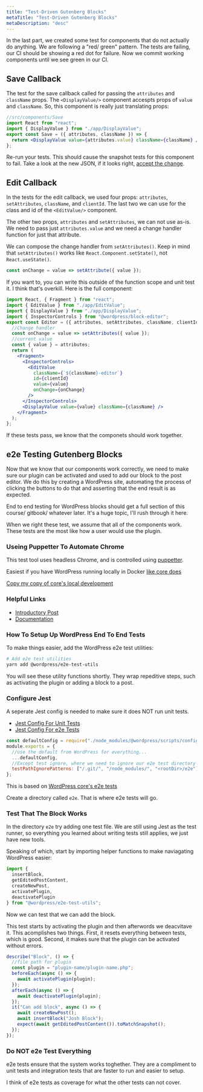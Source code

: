 ```yaml
---
title: "Test-Driven Gutenberg Blocks"
metaTitle: "Test-Driven Gutenberg Blocks"
metaDescription: "desc"
---
```


In the last part, we created some test for components that do not actually do anything. We are following a "red/ green" pattern. The tests are failing, our CI should be showing a red dot for failure. Now we commit working components until we see green in our CI.

## Save Callback

The test for the save callback called for passing the `attributes` and `className` props. The `<DisplayValue/>` component accespts props of `value` and `className`. So, this component is really just translating props:

```jsx
//src/components/Save
import React from "react";
import { DisplayValue } from "./app/DisplayValue";
export const Save = ({ attributes, className }) => {
  return <DisplayValue value={attributes.value} className={className} />;
};
```

Re-run your tests. This should cause the snapshot tests for this component to fail. Take a look at the new JSON, if it looks right, [accept the change](https://jestjs.io/docs/en/snapshot-testing#updating-snapshots).

## Edit Callback

In the tests for the edit callback, we used four props: `attributes`, `setAttributes`, `className`, and `clientId`. The last two we can use for the class and id of the `<EditValue/>` component.

The other two props, `attributes` and `setAttributes`, we can not use as-is. We need to pass just `attributes.value` and we need a change handler function for just that attribute.

We can compose the change handler from `setAttributes()`. Keep in mind that `setAttributes()` works like `React.Component.setState()`, not `React.useState()`.

```jsx
const onChange = value => setAttribute({ value });
```

If you want to, you can write this outside of the function scope and unit test it. I think that's overkill. Here is the full component:

```jsx
import React, { Fragment } from "react";
import { EditValue } from "./app/EditValue";
import { DisplayValue } from "./app/DisplayValue";
import { InspectorControls } from "@wordpress/block-editor";
export const Editor = ({ attributes, setAttributes, className, clientId }) => {
  //Change handler
  const onChange = value => setAttributes({ value });
  //current value
  const { value } = attributes;
  return (
    <Fragment>
      <InspectorControls>
        <EditValue
          className={`${className}-editor`}
          id={clientId}
          value={value}
          onChange={onChange}
        />
      </InspectorControls>
      <DisplayValue value={value} className={className} />
    </Fragment>
  );
};
```

If these tests pass, we know that the componets should work together.

## e2e Testing Gutenberg Blocks

Now that we know that our components work correctly, we need to make sure our plugin can be activated and used to add our block to the post editor. We do this by creating a WordPress site, automating the process of clicking the buttons to do that and asserting that the end result is as expected.

End to end testing for WordPress blocks should get a full section of this course/ gitbook/ whatever later. It's a huge topic, I'll rush through it here.

When we right these test, we assume that all of the components work. These tests are the most like how a user would use the plugin.

### Useing Puppetter To Automate Chrome

This test tool uses headless Chrome, and is controlled using [puppetter](https://github.com/GoogleChrome/puppeteer).

Easiest if you have WordPress running locally in Docker [like core does](https://github.com/WordPress/wordpress-develop/tree/master/tools/local-env)

[Copy my copy of core's local development](https://github.com/Shelob9/testing-react-wordpress/tree/master#local-development)

### Helpful Links

- [Introductory Post](https://make.wordpress.org/core/2019/06/27/introducing-the-wordpress-e2e-tests/)
- [Documentation](https://developer.wordpress.org/block-editor/packages/packages-scripts/)

### How To Setup Up WordPress End To End Tests

To make things easier, add the WordPress e2e test utilities:

```bash
# Add e2e test utilities
yarn add @wordpress/e2e-test-utils
```

You will see these utility functions shortly. They wrap repeditive steps, such as activating the plugin or adding a block to a post.

### Configure Jest

A seperate Jest config is needed to make sure it does NOT run unit tests.

- [Jest Config For Unit Tests](https://github.com/Shelob9/testing-react-wordpress/blob/master/jest.config.js)
- [Jest Config For e2e Tests](https://github.com/Shelob9/testing-react-wordpress/tree/master/e2e)

```javascript
const defaultConfig = require("./node_modules/@wordpress/scripts/config/jest-unit.config.js");
module.exports = {
  //use the default from WordPress for everything...
  ...defaultConfig,
  //Except test ignore, where we need to ignore our e2e test directory
  testPathIgnorePatterns: ["/.git/", "/node_modules/", "<rootDir>/e2e"]
};
```

This is based on [WordPress core's e2e tests](https://github.com/WordPress/wordpress-develop/tree/master/tests/e2e)

Create a directory called `e2e`. That is where e2e tests will go.

### Test That The Block Works

In the directory `e2e` try adding one test file. We are still using Jest as the test runner, so everything you learned about writing tests still applies, we just have new tools.

Speaking of which, start by importing helper functions to make naviagating WordPress easier:

```jsx
import {
  insertBlock,
  getEditedPostContent,
  createNewPost,
  activatePlugin,
  deactivatePlugin
} from "@wordpress/e2e-test-utils";
```

Now we can test that we can add the block.

This test starts by activating the plugin and then afterwords we deacvitave it. This acomplishes two things. First, it resets everything between tests, which is good. Second, it makes sure that the plugin can be activated without errors.

```jsx
describe("Block", () => {
  //file path for plugin
  const plugin = "plugin-name/plugin-name.php";
  beforeEach(async () => {
    await activatePlugin(plugin);
  });
  afterEach(async () => {
    await deactivatePlugin(plugin);
  });
  it("Can add block", async () => {
    await createNewPost();
    await insertBlock("Josh Block");
    expect(await getEditedPostContent()).toMatchSnapshot();
  });
});
```

### Do NOT e2e Test Everything

e2e tests ensure that the system works toghether. They are a compliment to unit tests and integration tests that are faster to run and easier to setup.

I think of e2e tests as coverage for what the other tests can not cover.
